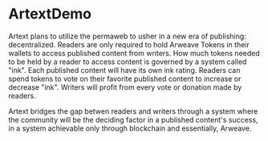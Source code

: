 # ArtextDemo

Artext plans to utilize the permaweb to usher in a new era of publishing: decentralized. Readers are only required to hold Arweave Tokens in their wallets to access published content from writers. How much tokens needed to be held by a reader to access content is governed by a system called "ink". Each published content will have its own ink rating. Readers can spend tokens to vote on their favorite published content to increase or decrease "ink". Writers will profit from every vote or donation made by readers. 

Artext bridges the gap betwen readers and writers through a system where the community will be the deciding factor in a published content's success, in a system achievable only through blockchain and essentially, Arweave. 
